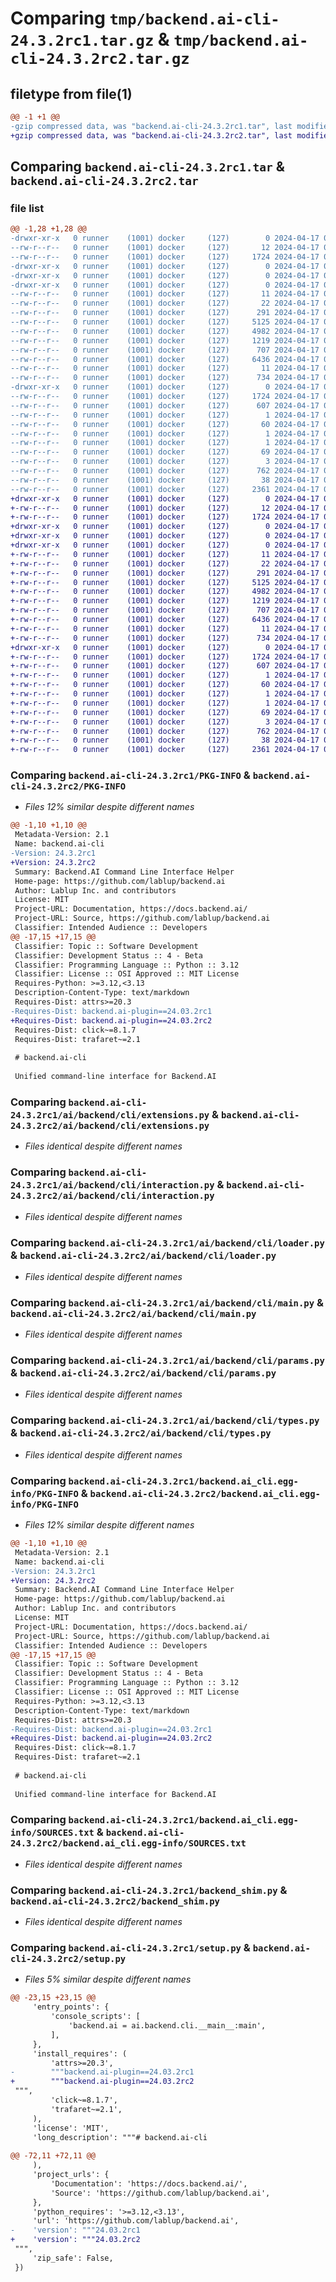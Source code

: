 # Comparing `tmp/backend.ai-cli-24.3.2rc1.tar.gz` & `tmp/backend.ai-cli-24.3.2rc2.tar.gz`

## filetype from file(1)

```diff
@@ -1 +1 @@
-gzip compressed data, was "backend.ai-cli-24.3.2rc1.tar", last modified: Wed Apr 17 01:17:28 2024, max compression
+gzip compressed data, was "backend.ai-cli-24.3.2rc2.tar", last modified: Wed Apr 17 05:19:31 2024, max compression
```

## Comparing `backend.ai-cli-24.3.2rc1.tar` & `backend.ai-cli-24.3.2rc2.tar`

### file list

```diff
@@ -1,28 +1,28 @@
-drwxr-xr-x   0 runner    (1001) docker     (127)        0 2024-04-17 01:17:28.276296 backend.ai-cli-24.3.2rc1/
--rw-r--r--   0 runner    (1001) docker     (127)       12 2024-04-17 01:17:27.000000 backend.ai-cli-24.3.2rc1/MANIFEST.in
--rw-r--r--   0 runner    (1001) docker     (127)     1724 2024-04-17 01:17:28.276296 backend.ai-cli-24.3.2rc1/PKG-INFO
-drwxr-xr-x   0 runner    (1001) docker     (127)        0 2024-04-17 01:17:28.268297 backend.ai-cli-24.3.2rc1/ai/
-drwxr-xr-x   0 runner    (1001) docker     (127)        0 2024-04-17 01:17:28.268297 backend.ai-cli-24.3.2rc1/ai/backend/
-drwxr-xr-x   0 runner    (1001) docker     (127)        0 2024-04-17 01:17:28.272297 backend.ai-cli-24.3.2rc1/ai/backend/cli/
--rw-r--r--   0 runner    (1001) docker     (127)       11 2024-04-17 01:17:27.000000 backend.ai-cli-24.3.2rc1/ai/backend/cli/VERSION
--rw-r--r--   0 runner    (1001) docker     (127)       22 2024-04-17 01:17:27.000000 backend.ai-cli-24.3.2rc1/ai/backend/cli/__init__.py
--rw-r--r--   0 runner    (1001) docker     (127)      291 2024-04-17 01:17:27.000000 backend.ai-cli-24.3.2rc1/ai/backend/cli/__main__.py
--rw-r--r--   0 runner    (1001) docker     (127)     5125 2024-04-17 01:17:27.000000 backend.ai-cli-24.3.2rc1/ai/backend/cli/extensions.py
--rw-r--r--   0 runner    (1001) docker     (127)     4982 2024-04-17 01:17:27.000000 backend.ai-cli-24.3.2rc1/ai/backend/cli/interaction.py
--rw-r--r--   0 runner    (1001) docker     (127)     1219 2024-04-17 01:17:27.000000 backend.ai-cli-24.3.2rc1/ai/backend/cli/loader.py
--rw-r--r--   0 runner    (1001) docker     (127)      707 2024-04-17 01:17:27.000000 backend.ai-cli-24.3.2rc1/ai/backend/cli/main.py
--rw-r--r--   0 runner    (1001) docker     (127)     6436 2024-04-17 01:17:27.000000 backend.ai-cli-24.3.2rc1/ai/backend/cli/params.py
--rw-r--r--   0 runner    (1001) docker     (127)       11 2024-04-17 01:17:27.000000 backend.ai-cli-24.3.2rc1/ai/backend/cli/py.typed
--rw-r--r--   0 runner    (1001) docker     (127)      734 2024-04-17 01:17:27.000000 backend.ai-cli-24.3.2rc1/ai/backend/cli/types.py
-drwxr-xr-x   0 runner    (1001) docker     (127)        0 2024-04-17 01:17:28.276296 backend.ai-cli-24.3.2rc1/backend.ai_cli.egg-info/
--rw-r--r--   0 runner    (1001) docker     (127)     1724 2024-04-17 01:17:28.000000 backend.ai-cli-24.3.2rc1/backend.ai_cli.egg-info/PKG-INFO
--rw-r--r--   0 runner    (1001) docker     (127)      607 2024-04-17 01:17:28.000000 backend.ai-cli-24.3.2rc1/backend.ai_cli.egg-info/SOURCES.txt
--rw-r--r--   0 runner    (1001) docker     (127)        1 2024-04-17 01:17:28.000000 backend.ai-cli-24.3.2rc1/backend.ai_cli.egg-info/dependency_links.txt
--rw-r--r--   0 runner    (1001) docker     (127)       60 2024-04-17 01:17:28.000000 backend.ai-cli-24.3.2rc1/backend.ai_cli.egg-info/entry_points.txt
--rw-r--r--   0 runner    (1001) docker     (127)        1 2024-04-17 01:17:28.000000 backend.ai-cli-24.3.2rc1/backend.ai_cli.egg-info/namespace_packages.txt
--rw-r--r--   0 runner    (1001) docker     (127)        1 2024-04-17 01:17:28.000000 backend.ai-cli-24.3.2rc1/backend.ai_cli.egg-info/not-zip-safe
--rw-r--r--   0 runner    (1001) docker     (127)       69 2024-04-17 01:17:28.000000 backend.ai-cli-24.3.2rc1/backend.ai_cli.egg-info/requires.txt
--rw-r--r--   0 runner    (1001) docker     (127)        3 2024-04-17 01:17:28.000000 backend.ai-cli-24.3.2rc1/backend.ai_cli.egg-info/top_level.txt
--rw-r--r--   0 runner    (1001) docker     (127)      762 2024-04-17 01:17:27.000000 backend.ai-cli-24.3.2rc1/backend_shim.py
--rw-r--r--   0 runner    (1001) docker     (127)       38 2024-04-17 01:17:28.276296 backend.ai-cli-24.3.2rc1/setup.cfg
--rw-r--r--   0 runner    (1001) docker     (127)     2361 2024-04-17 01:17:27.000000 backend.ai-cli-24.3.2rc1/setup.py
+drwxr-xr-x   0 runner    (1001) docker     (127)        0 2024-04-17 05:19:31.324390 backend.ai-cli-24.3.2rc2/
+-rw-r--r--   0 runner    (1001) docker     (127)       12 2024-04-17 05:19:30.000000 backend.ai-cli-24.3.2rc2/MANIFEST.in
+-rw-r--r--   0 runner    (1001) docker     (127)     1724 2024-04-17 05:19:31.324390 backend.ai-cli-24.3.2rc2/PKG-INFO
+drwxr-xr-x   0 runner    (1001) docker     (127)        0 2024-04-17 05:19:31.320390 backend.ai-cli-24.3.2rc2/ai/
+drwxr-xr-x   0 runner    (1001) docker     (127)        0 2024-04-17 05:19:31.320390 backend.ai-cli-24.3.2rc2/ai/backend/
+drwxr-xr-x   0 runner    (1001) docker     (127)        0 2024-04-17 05:19:31.324390 backend.ai-cli-24.3.2rc2/ai/backend/cli/
+-rw-r--r--   0 runner    (1001) docker     (127)       11 2024-04-17 05:19:30.000000 backend.ai-cli-24.3.2rc2/ai/backend/cli/VERSION
+-rw-r--r--   0 runner    (1001) docker     (127)       22 2024-04-17 05:19:30.000000 backend.ai-cli-24.3.2rc2/ai/backend/cli/__init__.py
+-rw-r--r--   0 runner    (1001) docker     (127)      291 2024-04-17 05:19:30.000000 backend.ai-cli-24.3.2rc2/ai/backend/cli/__main__.py
+-rw-r--r--   0 runner    (1001) docker     (127)     5125 2024-04-17 05:19:30.000000 backend.ai-cli-24.3.2rc2/ai/backend/cli/extensions.py
+-rw-r--r--   0 runner    (1001) docker     (127)     4982 2024-04-17 05:19:30.000000 backend.ai-cli-24.3.2rc2/ai/backend/cli/interaction.py
+-rw-r--r--   0 runner    (1001) docker     (127)     1219 2024-04-17 05:19:30.000000 backend.ai-cli-24.3.2rc2/ai/backend/cli/loader.py
+-rw-r--r--   0 runner    (1001) docker     (127)      707 2024-04-17 05:19:30.000000 backend.ai-cli-24.3.2rc2/ai/backend/cli/main.py
+-rw-r--r--   0 runner    (1001) docker     (127)     6436 2024-04-17 05:19:30.000000 backend.ai-cli-24.3.2rc2/ai/backend/cli/params.py
+-rw-r--r--   0 runner    (1001) docker     (127)       11 2024-04-17 05:19:30.000000 backend.ai-cli-24.3.2rc2/ai/backend/cli/py.typed
+-rw-r--r--   0 runner    (1001) docker     (127)      734 2024-04-17 05:19:30.000000 backend.ai-cli-24.3.2rc2/ai/backend/cli/types.py
+drwxr-xr-x   0 runner    (1001) docker     (127)        0 2024-04-17 05:19:31.324390 backend.ai-cli-24.3.2rc2/backend.ai_cli.egg-info/
+-rw-r--r--   0 runner    (1001) docker     (127)     1724 2024-04-17 05:19:31.000000 backend.ai-cli-24.3.2rc2/backend.ai_cli.egg-info/PKG-INFO
+-rw-r--r--   0 runner    (1001) docker     (127)      607 2024-04-17 05:19:31.000000 backend.ai-cli-24.3.2rc2/backend.ai_cli.egg-info/SOURCES.txt
+-rw-r--r--   0 runner    (1001) docker     (127)        1 2024-04-17 05:19:31.000000 backend.ai-cli-24.3.2rc2/backend.ai_cli.egg-info/dependency_links.txt
+-rw-r--r--   0 runner    (1001) docker     (127)       60 2024-04-17 05:19:31.000000 backend.ai-cli-24.3.2rc2/backend.ai_cli.egg-info/entry_points.txt
+-rw-r--r--   0 runner    (1001) docker     (127)        1 2024-04-17 05:19:31.000000 backend.ai-cli-24.3.2rc2/backend.ai_cli.egg-info/namespace_packages.txt
+-rw-r--r--   0 runner    (1001) docker     (127)        1 2024-04-17 05:19:31.000000 backend.ai-cli-24.3.2rc2/backend.ai_cli.egg-info/not-zip-safe
+-rw-r--r--   0 runner    (1001) docker     (127)       69 2024-04-17 05:19:31.000000 backend.ai-cli-24.3.2rc2/backend.ai_cli.egg-info/requires.txt
+-rw-r--r--   0 runner    (1001) docker     (127)        3 2024-04-17 05:19:31.000000 backend.ai-cli-24.3.2rc2/backend.ai_cli.egg-info/top_level.txt
+-rw-r--r--   0 runner    (1001) docker     (127)      762 2024-04-17 05:19:30.000000 backend.ai-cli-24.3.2rc2/backend_shim.py
+-rw-r--r--   0 runner    (1001) docker     (127)       38 2024-04-17 05:19:31.324390 backend.ai-cli-24.3.2rc2/setup.cfg
+-rw-r--r--   0 runner    (1001) docker     (127)     2361 2024-04-17 05:19:30.000000 backend.ai-cli-24.3.2rc2/setup.py
```

### Comparing `backend.ai-cli-24.3.2rc1/PKG-INFO` & `backend.ai-cli-24.3.2rc2/PKG-INFO`

 * *Files 12% similar despite different names*

```diff
@@ -1,10 +1,10 @@
 Metadata-Version: 2.1
 Name: backend.ai-cli
-Version: 24.3.2rc1
+Version: 24.3.2rc2
 Summary: Backend.AI Command Line Interface Helper
 Home-page: https://github.com/lablup/backend.ai
 Author: Lablup Inc. and contributors
 License: MIT
 Project-URL: Documentation, https://docs.backend.ai/
 Project-URL: Source, https://github.com/lablup/backend.ai
 Classifier: Intended Audience :: Developers
@@ -17,15 +17,15 @@
 Classifier: Topic :: Software Development
 Classifier: Development Status :: 4 - Beta
 Classifier: Programming Language :: Python :: 3.12
 Classifier: License :: OSI Approved :: MIT License
 Requires-Python: >=3.12,<3.13
 Description-Content-Type: text/markdown
 Requires-Dist: attrs>=20.3
-Requires-Dist: backend.ai-plugin==24.03.2rc1
+Requires-Dist: backend.ai-plugin==24.03.2rc2
 Requires-Dist: click~=8.1.7
 Requires-Dist: trafaret~=2.1
 
 # backend.ai-cli
 
 Unified command-line interface for Backend.AI
```

### Comparing `backend.ai-cli-24.3.2rc1/ai/backend/cli/extensions.py` & `backend.ai-cli-24.3.2rc2/ai/backend/cli/extensions.py`

 * *Files identical despite different names*

### Comparing `backend.ai-cli-24.3.2rc1/ai/backend/cli/interaction.py` & `backend.ai-cli-24.3.2rc2/ai/backend/cli/interaction.py`

 * *Files identical despite different names*

### Comparing `backend.ai-cli-24.3.2rc1/ai/backend/cli/loader.py` & `backend.ai-cli-24.3.2rc2/ai/backend/cli/loader.py`

 * *Files identical despite different names*

### Comparing `backend.ai-cli-24.3.2rc1/ai/backend/cli/main.py` & `backend.ai-cli-24.3.2rc2/ai/backend/cli/main.py`

 * *Files identical despite different names*

### Comparing `backend.ai-cli-24.3.2rc1/ai/backend/cli/params.py` & `backend.ai-cli-24.3.2rc2/ai/backend/cli/params.py`

 * *Files identical despite different names*

### Comparing `backend.ai-cli-24.3.2rc1/ai/backend/cli/types.py` & `backend.ai-cli-24.3.2rc2/ai/backend/cli/types.py`

 * *Files identical despite different names*

### Comparing `backend.ai-cli-24.3.2rc1/backend.ai_cli.egg-info/PKG-INFO` & `backend.ai-cli-24.3.2rc2/backend.ai_cli.egg-info/PKG-INFO`

 * *Files 12% similar despite different names*

```diff
@@ -1,10 +1,10 @@
 Metadata-Version: 2.1
 Name: backend.ai-cli
-Version: 24.3.2rc1
+Version: 24.3.2rc2
 Summary: Backend.AI Command Line Interface Helper
 Home-page: https://github.com/lablup/backend.ai
 Author: Lablup Inc. and contributors
 License: MIT
 Project-URL: Documentation, https://docs.backend.ai/
 Project-URL: Source, https://github.com/lablup/backend.ai
 Classifier: Intended Audience :: Developers
@@ -17,15 +17,15 @@
 Classifier: Topic :: Software Development
 Classifier: Development Status :: 4 - Beta
 Classifier: Programming Language :: Python :: 3.12
 Classifier: License :: OSI Approved :: MIT License
 Requires-Python: >=3.12,<3.13
 Description-Content-Type: text/markdown
 Requires-Dist: attrs>=20.3
-Requires-Dist: backend.ai-plugin==24.03.2rc1
+Requires-Dist: backend.ai-plugin==24.03.2rc2
 Requires-Dist: click~=8.1.7
 Requires-Dist: trafaret~=2.1
 
 # backend.ai-cli
 
 Unified command-line interface for Backend.AI
```

### Comparing `backend.ai-cli-24.3.2rc1/backend.ai_cli.egg-info/SOURCES.txt` & `backend.ai-cli-24.3.2rc2/backend.ai_cli.egg-info/SOURCES.txt`

 * *Files identical despite different names*

### Comparing `backend.ai-cli-24.3.2rc1/backend_shim.py` & `backend.ai-cli-24.3.2rc2/backend_shim.py`

 * *Files identical despite different names*

### Comparing `backend.ai-cli-24.3.2rc1/setup.py` & `backend.ai-cli-24.3.2rc2/setup.py`

 * *Files 5% similar despite different names*

```diff
@@ -23,15 +23,15 @@
     'entry_points': {
         'console_scripts': [
             'backend.ai = ai.backend.cli.__main__:main',
         ],
     },
     'install_requires': (
         'attrs>=20.3',
-        """backend.ai-plugin==24.03.2rc1
+        """backend.ai-plugin==24.03.2rc2
 """,
         'click~=8.1.7',
         'trafaret~=2.1',
     ),
     'license': 'MIT',
     'long_description': """# backend.ai-cli
 
@@ -72,11 +72,11 @@
     ),
     'project_urls': {
         'Documentation': 'https://docs.backend.ai/',
         'Source': 'https://github.com/lablup/backend.ai',
     },
     'python_requires': '>=3.12,<3.13',
     'url': 'https://github.com/lablup/backend.ai',
-    'version': """24.03.2rc1
+    'version': """24.03.2rc2
 """,
     'zip_safe': False,
 })
```

